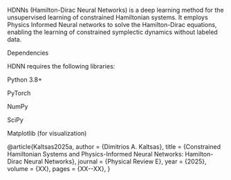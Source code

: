HDNNs (Hamilton-Dirac Neural Networks) is a deep learning method for the unsupervised learning of constrained Hamiltonian systems. 
It employs Physics Informed Neural networks to solve the Hamilton-Dirac equations, enabling the learning of constrained symplectic dynamics without labeled data. 

Dependencies

HDNN requires the following libraries:

Python 3.8+

PyTorch

NumPy

SciPy

Matplotlib (for visualization)


@article{Kaltsas2025a,
  author  = {Dimitrios A. Kaltsas},
  title   = {Constrained Hamiltonian Systems and Physics-Informed Neural Networks: Hamilton-Dirac Neural Networks},
  journal = {Physical Review E},
  year    = {2025},
  volume  = {XX},
  pages   = {XX--XX},
}
